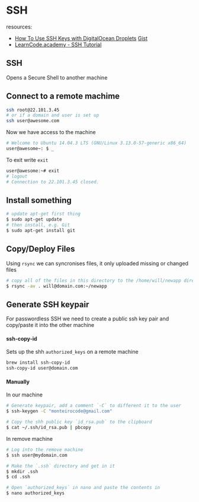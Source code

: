 # SSH

resources:
- [How To Use SSH Keys with DigitalOcean Droplets](https://www.digitalocean.com/community/tutorials/how-to-use-ssh-keys-with-digitalocean-droplets) [Gist](https://gist.github.com/learncodeacademy/5850f394342a5bfdbfa4)
- [LearnCode.academy - SSH Tutorial](https://www.youtube.com/watch?v=DbPDraCYju8)


## SSH
Opens a Secure Shell to another machine

## Connect to a remote machime

```sh
ssh root@22.101.3.45
# or if a domain and user is set up
ssh user@awesome.com
```

Now we have access to the machine
```sh
# Welcome to Ubuntu 14.04.3 LTS (GNU/Linux 3.13.0-57-generic x86_64)
user@awesome~: $ _
```

To exit write `exit`
```sh
user@awesome:~# exit
# logout
# Connection to 22.101.3.45 closed.
```

## Install something

```sh
# update apt-get first thing
$ sudo apt-get update
# then install, e.g. Git
$ sudo apt-get install git
```

## Copy/Deploy Files
Using `rsync` we can syncronises files, it only uploaded missing or changed files

```sh
# copy all of the files in this directory to the /home/will/newapp directory
$ rsync -av . will@domain.com:~/newapp
```

## Generate SSH keypair
For passwordless SSH we need to create a public ssh key pair and copy/paste it into the other machine

#### ssh-copy-id
Sets up the shh `authorized_keys` on a remote machine

```sh
brew install ssh-copy-id
ssh-copy-id user@domain.com
```

#### Manually
In our machine
```sh
# Generate keypair, add a comment `-C` to different it to the user
$ ssh-keygen -C "monteirocode@gmail.com"

# Copy the shh public key `id_rsa.pub` to the clipboard
$ cat ~/.ssh/id_rsa.pub | pbcopy
```

In remove machine
```sh
# Log into the remove machine
$ ssh user@mydomain.com

# Make the `.ssh` directory and get in it
$ mkdir .ssh
$ cd .ssh

# Open `authorized_keys` in nano and paste the contents in
$ nano authorized_keys
```
